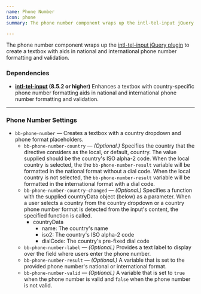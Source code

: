```yaml
---
name: Phone Number
icon: phone
summary: The phone number component wraps up the intl-tel-input jQuery plugin to create a textbox with aids in national and international phone number formatting and validation.

---
```


The phone number component wraps up the [intl-tel-input jQuery plugin](http://jackocnr.com/intl-tel-input.html) to create a textbox with aids in national and international phone number formatting and validation.

### Dependencies ###
- **[intl-tel-input](http://jackocnr.com/intl-tel-input.html) (8.5.2 or higher)** Enhances a textbox with country-specific phone number formatting aids in national and international phone number formatting and validation.

---

### Phone Number Settings ###
- `bb-phone-number` &mdash; Creates a textbox with a country dropdown and phone format placeholders.
  - `bb-phone-number-country` &mdash; *(Optional.)* Specifies the country that the directive considers as the local, or default, country. The value supplied should be the country's ISO alpha-2 code. When the local country is selected, the the `bb-phone-number-result` variable will be formatted in the national format without a dial code. When the local country is not selected, the `bb-phone-number-result` variable will be formatted in the international format with a dial code.
  - `bb-phone-number-country-changed` &mdash; *(Optional.)* Specifies a function with the supplied countryData object (below) as a parameter. When a user selects a country from the country dropdown or a country phone number format is detected from the input's content, the specified function is called.
    - countryData
      - name: The country's name
      - iso2: The country's ISO alpha-2 code
      - dialCode: The country's pre-fixed dial code
  - `bb-phone-number-label` &mdash; *(Optional.)* Provides a text label to display over the field where users enter the phone number.
  - `bb-phone-number-result` &mdash; *(Optional.)* A variable that is set to the provided phone number's national or international format.
  - `bb-phone-number-valid` &mdash; *(Optional.)* A variable that is set to `true` when the phone number is valid and `false` when the phone number is not valid.
